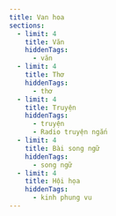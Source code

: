 ```yaml
---
title: Van hoa
sections:
  - limit: 4
    title: Văn
    hiddenTags:
      - văn
  - limit: 4
    title: Thơ
    hiddenTags:
      - thơ
  - limit: 4
    title: Truyện
    hiddenTags:
      - truyện
      - Radio truyện ngắn
  - limit: 4
    title: Bài song ngữ
    hiddenTags:
      - song ngữ
  - limit: 4
    title: Hội họa
    hiddenTags:
      - kinh phung vu
---
```

